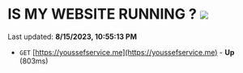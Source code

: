 # IS MY WEBSITE RUNNING ? [![](https://img.shields.io/static/v1?label=Sponsor&message=%E2%9D%A4&logo=GitHub&color=%23fe8e86)](https://github.com/sponsors/<username>)

Last updated: **8/15/2023, 10:55:13 PM**

- `GET` [https://youssefservice.me](https://youssefservice.me) - **Up** (803ms)
